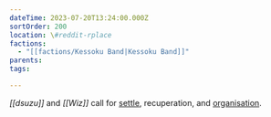 ```yaml
---
dateTime: 2023-07-20T13:24:00.000Z
sortOrder: 200
location: \#reddit-rplace
factions:
  - "[[factions/Kessoku Band|Kessoku Band]]"
parents: 
tags: 

---
```

*[[dsuzu]]* and *[[Wiz]]* call for [settle](discord://discord.com/channels/1093664259273130084/1131230952119615600/1131577432521064559), recuperation, and [organisation](discord://discord.com/channels/1093664259273130084/1131230952119615600/1131577504642117652).
